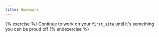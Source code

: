 ```yaml
---
title: Homework
---
```


{% exercise %}
Continue to work on your `first_site` until it's something you can be proud of!
{% endexercise %}
